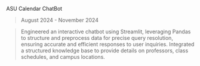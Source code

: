 ASU Calendar ChatBot					          	        
> August 2024 - November 2024

> Engineered an interactive chatbot using Streamlit, leveraging Pandas to structure and preprocess data for precise query resolution, ensuring accurate and efficient responses to user inquiries.
> Integrated a structured knowledge base to provide details on professors, class schedules, and campus locations.
